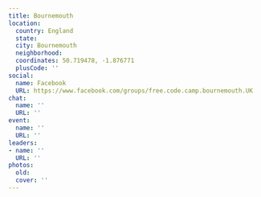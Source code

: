 ```yaml
---
title: Bournemouth
location:
  country: England
  state: 
  city: Bournemouth
  neighborhood: 
  coordinates: 50.719478, -1.876771
  plusCode: ''
social:
  name: Facebook
  URL: https://www.facebook.com/groups/free.code.camp.bournemouth.UK
chat:
  name: ''
  URL: ''
event:
  name: ''
  URL: ''
leaders:
- name: ''
  URL: ''
photos:
  old: 
  cover: ''
---
```

